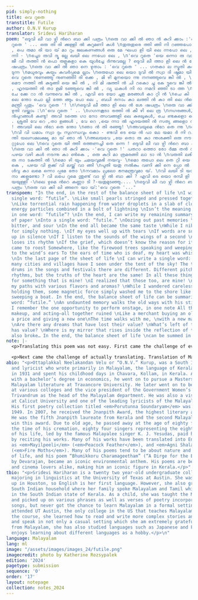 ```yaml
---
pid: simply-nothing
title: വെ റുതെ
transtitle: Futile
author: O.N.V Kurup
translator: Sridevi Hariharan
poem: "ഒടുവി ലീ വാ ഴ്വി ന്‍റെ ബാ ക്കി പത്രം \nഒരു വാ ക്കി ല്‍ ഞാ ന്‍ കുറി ക്കാം :'വെ
  റുതെ ' ... ഒരു തി രി ക്കുള്ളി ല്‍ കുറുമണി കള്‍ \nതുരുതുരെ ത്തി ങ്ങി നി റഞ്ഞപോ ലെ
  , പെ രുമാ രി യാ യ് മാ റും ജലകണങ്ങള്‍ ഒരു മേ ഘപാ ളി യി ലെ ന്നപോ ലെ , \nനി രവധി യൂര്‍ജ്ജകണങ്ങളൊ
  ന്നി - \nച്ചൊ രുവി ദ്യു ല്ലേ ഖയി ലെ ന്നപോ ലെ , \n'വെ റുതെ 'യെ ന്നൊ രു വാ ക്കി ല്‍
  ജീ വി തത്തി ന്‍ പൊ രുളുകളാ കെ യുള്‍ച്ചേ ര്‍ന്നുവല്ലേ ? ഒടുവി ലീ ത്താ ളി ലെ ന്‍ ശേ
  ഷപത്രം \nഒരു വാ ക്കി ല്‍ ഞാ നെ ഴുതാം : 'വെ റുതെ ' ... ഗതകാ ല സ്മൃതി കള്‍ ചുരന്നി
  ടുന്ന \nമധുരവും കയ്പും കവര്‍പ്പുമെ ല്ലാം \nഒരുപോ ലെ യൊ ടുവി ല്‍ സ്വാ ദി ഷ്ഠമാ യി
  വെ റുതെ നുണഞ്ഞു നുണഞ്ഞി രി ക്കെ , മി ഴി മുനയൊ ന്നു നനഞ്ഞുവെ ങ്കി ല്‍ , \nമൊ ഴി കള്‍
  മൌ നത്തി ല്‍ കുടുങ്ങി യെ ങ്കി ല്‍ , നി മി ഷത്തി ന്‍ ചി റകൊ ച്ച കേ ട്ടുവെ ങ്കി ല്‍
  , ഹൃദയത്തി ന്‍ താ ളമി ടഞ്ഞുവെ ങ്കി ല്‍ , വ്യ ഥകള്‍ നി ദാ നമറി ഞ്ഞി ടാ ത്ത \nകദനങ്ങള്‍
  ചേ ക്കേ റാ ന്‍ വന്നുവെ ങ്കി ല്‍ , എവി ടെ യോ ചൂള മരങ്ങള്‍ കാ റ്റി ന്‍ \nചെ കി ടി
  ലെ ന്തോ ചൊ ല്ലി ത്തേ ങ്ങും പോ ലെ , ബധി രനാം കാ ലത്തി ന്‍ കാ തി ലെ ന്‍റെ ഹൃദയം നി
  മന്ത്രി പ്പതും 'വെ റുതെ '! \n\nഒടുവി ലീ ത്താ ളി ലെ ന്‍ ശേ ഷപത്രം \nഒരു വാ ക്കി ലെ
  ഴുതി വയ്ക്കാം :\n'വെ റുതെ ' .. \nഗഗനകൂടാ രത്തി ന്‍ കീ ഴി ലെ ത്ര \nനഗരങ്ങള്‍,നാ ട്ടി
  ന്‍പുറങ്ങള്‍ കണ്ടു! അവി ടത്തെ ഗാ നോ ത്സവങ്ങളി ലെ കുഴലുകള്‍, ചെ ണ്ടകളൊ ക്കെ വേ റെ
  . ശ്രുതി വേ റെ ,താ ളങ്ങള്‍ , വേ റെ ,യെ ന്നാ ല്‍ ഹൃദയത്തി ന്‍ സത്യ ങ്ങളൊ ന്നുപോ ലെ
  ! അവയി ലെ ന്‍റേ തെ ന്തോ \nഞാ ന്‍ തി രഞ്ഞൂ! \nഅവയുമെ ന്‍റേ തെ ന്നു \nഞാ നറി ഞ്ഞൂ!
  \nവി വി ധമാം സ്വാ ദും സുഗന്ധവും കൊ - ണ്ടവി ടെ യെ ന്‍ പാ ഥേ യമാ ര്‍ നി റച്ചൂ? അതുമേ
  ന്തി യലസമലക്ഷ്യ മാ യ് ഞാ ന്‍ \nഅലയവേ ,യേ തൊ രു കാ ന്തശക്തി ഒരു നൗ കയെ കടല്‍ക്കാ
  റ്റുപോ ലെ \nവെ റുതെ യി ത്തീ രത്തണച്ചി തെ ന്നെ ! ഒടുവി ലീ വാ ഴ്വി ന്‍റെ ബാ ക്കി പത്രം
  \nഒരു വാ ക്കി ല്‍ ഞാ ന്‍ കുറി ക്കാം -'വെ റുതെ !' പതറാ ത്തൊ രോ ര്‍മ്മ തന്‍ വടി യുമൂന്നി
  പഴയ വഴി കള്‍ നടന്നു കാ ണ്‍കെ , ഒരു കുറി മാ ത്രമരങ്ങി ലാ ടാ ന്‍ \nവരുതി ലഭി ച്ചൊ
  രു നാ ടകത്തി ല്‍ \nമൊ ഴി യും ചമയവുമഭി നയവു- \nമൊ രുപോ ലെ തെ റ്റി യെ ന്നോ ര്‍ത്തുപോ
  കെ , പഴയ വി ളക്ക് വി ലയ്ക്ക് വാ ങ്ങി \nപുതി യതു നല്‍കും വണി ക്കി നെ പ്പോ ല്‍ നടകൊ
  ള്‍വു കാ ലമെ ന്നൊ പ്പമേ തോ \nനവമാം പ്രലോ ഭനമന്ത്രവുമാ യ്. \nവി ലയി ടി യാ ത്ത കി
  നാ ക്കളുണ്ടോ ? വി ലപേ റുമെ ന്തുണ്ട് വാ ഴ്വി ല്‍ ബാ ക്കി ? എവി ടെ യൊ രമ്പി ളി ച്ഛാ
  യയുള്ളി -\nലെ ഴുമെ ന്‍റെ കണ്ണാ ടി ?-യതുമുടഞ്ഞു.... \nഒടുവി ലീ വാ ഴ്വി ന്‍റെ ബാ ക്കി
  പത്രം \nഒരു വാ ക്കി ലി ങ്ങനെ യാ യ്:'വെ റുതെ '..."
transpoem: "In the end, in the rest of the balance sheet of life \nI will write a
  single word: “futile”. \nLike small pearls stringed and pressed together in a thread
  \nLike torrential rain happening from water droplets in a slab of cloud \nLike many
  energy particles combined in a bolt of lightning \nIsn’t the meaning of life summarized
  in one word: “futile”? \nIn the end, I can write my remaining summary for this sheet
  of paper \nInto a single word: “futile.” \nOozing out past memories \nThat are sweet,
  bitter, and sour \nIn the end all became the same taste \nWhile I nibble and nibble
  for simply nothing. \nIf my eyes well up with tears \nIf words are suddenly entangled
  up in silence \nIf I listen to the sounds of the wings of a second \nIf my heartbeat
  loses its rhythm \nIf the grief, which doesn’t know the reason for its sorrows,
  came to roost Somewhere, like the firewood trees speaking and weeping something
  to the wind’s ears To the ears of time who is deaf, my heart was whispering—\nFutile!
  \nIn the last page of the sheet of life \nI can write a single word: \n“Futile.”\nHow
  many cities and villages have I seen under the tent of the sky! The trumpets and
  drums in the songs and festivals there are different. Different pitches, different
  rhythms, but the truths of the heart are the same! In all these things, I searched
  for something that is mine! \nI realized that those too, are mine! \nWho filled
  my paths with various flavors and aromas? \nWhile I wandered carelessly and aimlessly
  holding them, some magnetic force simply washed me to the shore like a sea breeze
  sweeping a boat. In the end, the balance sheet of life can be summarized in one
  word: “futile.” \nAn undaunted memory walks the old ways with his stick, \nWhen
  I remember the one opportunity to perform onstage, in one note All the dialogue,
  makeup, and acting—all together ruined \nLike a merchant buying an old lamp for
  a price and giving a new one\nThe time walks with me, \nwith a new mantra of temptation.
  \nAre there any dreams that have lost their value? \nWhat’s left of this life that
  has value? \nWhere is my mirror that rises inside the reflection of the moon? That
  also broke… In the end, the balance sheet of life \ncan be summed in one word: “futile.” "
note: |-
  <p>Translating this poem was not easy. First came the challenge of even finding a poem to translate at all. I did not know many famous Malayalam poets, although I knew there were many, but I did not initially have many resources online or know where to start. Thankfully, my parents, having grown up speaking Malayalam, gave me some names, O.N.V Kurup and Suguthakumari among others. I had to search their bios and find some of their works in books and Malayalam poetry blogs. I realized that some works had already been translated into English, but many had not, so I thought I would try to translate those.</p>

  <p>Next came the challenge of actually translating. Translation of Malayalam poetry is hard, even for native speakers sometimes, because much of the language in poetry is not used in casual settings. It is more literature-based, often using flowery and archaic vocabulary and grammar. Reading the script is hard sometimes for a reader like me, not only due to the curvy shape of letters, but because Malayalam words can run on and be extremely long. Due to the concept of <em>sandhi</em>, where the forms of words can change when combined. For example: the word <span lang=“ml”>രാ മൻ</span> (<em>Raman</em>) combined with <span lang=“ml”>ആയി രി ക്കുക</span> (was/were) becomes <span lang=“ml”>രാ മാ യി രി ക്കുക</span> (<em>Raamaayirikkuka</em>), which can be hard to understand at first glance when reading. Being a bilingual speaker, it was easy for me to pick up on words being spoken that had <em>sandhi</em>, but reading them was a completely different animal. Many problems I had with translating involved <em>sandhi</em> and grammar, while others also included vocabulary and pacing of the verses. I didn’t have many dictionaries to go off of when I came across words I didn’t understand. Mainly I had some Malayalam apps, websites, and Hermann Gundert’s dictionary to help, along with the occasional correction from my parents, and my Malayalam professor at University of Texas at Austin when she looked over my full translation rough draft. My professor and classmates also debated the numerous ways to write the same concept in different ways to better form sentences that make sense in English. As a linguistics major, I’ve spent a significant amount of time studying syntax, sentence structure, and word order, and I really had to put my knowledge to use here. Many lines in the poem turned out to be part of the same sentence, so I was at first unsure of how to properly organize the structure of my translation. Now, I don’t think my translation is perfect and I can always work to make it better, but I think I put in the right effort to make it polished for understanding, and now have a better idea on how to translate Malayalam poetry than before. It’s funny how Malayalam has a high literacy rate in the state of Kerala, but it’s only one language of hundreds within India. I think it is a difficult language in which to write poetry and harder yet to respect poets’ efforts from the standpoint of a translator. Overall, this translation took over a month and was a harsh, grueling process, but I found it equally fulfilling. The poem’s meanings were very beautiful once I was able to attain a better essence of them.</p>
abio: "<p>Ottaplakkal Neelakandan Velu or “O.N.V.” Kurup, was a South Indian poet
  and lyricist who wrote primarily in Malayalam, the language of Kerala. He was born
  in 1931 and spent his childhood days in Chavara, Kollam, in Kerala. After graduating
  with a bachelor’s degree in economics, he went on to pursue a Masters in Arts in
  Malayalam literature at Travancore University. He later went on to become a lecturer
  at various colleges and the vice president of the Government Women’s college in
  Trivandrum as the head of the Malayalam department. He was also a visiting professor
  at Calicut University and one of the leading lyricists of the Malayalam film industry.
  His first poetry collection titled <em>Porutunna Soundaryam</em> was written in
  1949. In 2007, he received the Jnanpith Award, the highest literary award in India.
  He was the fifth Jnanpith laureate from Kerala and the second Malayalam poet to
  win this award. Due to old age, he passed away at the age of eighty four and at
  the time of his cremation, eighty four singers representing the eighty four years
  of his life, led by the famous Malayalee singer K. J. Yesudas, paid homage to him
  by reciting his works. Many of his works have been translated into English, such
  as <em>Mayilpeeli</em> (<em>Peacock Feather</em>), and <em>Agni Shalabhangal</em>
  (<em>Fire Moths</em>). Many of his poems tend to be about nature and the meaning
  of life, and his poem “Bhumikkoru Charamageetham” (“A Dirge for the Earth”), composed
  by Devarajan, became an iconic environmental anthem. His poems are beloved by poetry
  and cinema lovers alike, making him an iconic figure in Kerala.</p>"
tbio: "<p>Sridevi Hariharan is a twenty two year-old undergraduate college student
  majoring in linguistics at the University of Texas at Austin. She was born and brought
  up in Houston, so English is her first language. However, she also grew up in a
  South Indian household where her family spoke Malayalam and Tamil which are spoken
  in the South Indian state of Kerala. As a child, she was taught the Malayalam alphabet
  and picked up on various phrases as well as verses of poetry incorporated into Malayalam
  songs, but never got the chance to learn Malayalam in a formal setting until she
  attended UT Austin, the only college in the US that teaches Malayalam courses. In
  the course, she learned how to read and write more complex stories and classic writings,
  and speak in not only a casual setting which she am extremely grateful for. Aside
  from Malayalam, she has also studied languages such as Japanese and French, and
  enjoys learning about different languages as a hobby.</p>\n"
language: Malayalam
lang: ml
image: "/assets/images/images_24/futile.png"
imagecredit: photo by Katherine Rozsypalek
edition: '2024'
pagetype: submission
sequence: '0'
order: '17'
layout: notepage
collection: notes_2024
---
```

